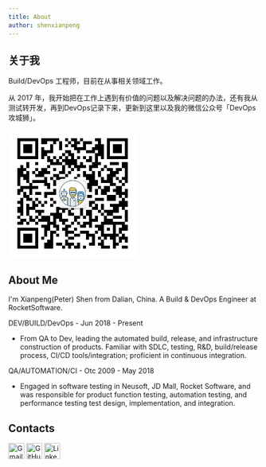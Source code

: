 ```yaml
---
title: About
author: shenxianpeng
---
```


## 关于我

Build/DevOps 工程师，目前在从事相关领域工作。

从 2017 年，我开始把在工作上遇到有价值的问题以及解决问题的办法，还有我从测试转开发，再到DevOps记录下来，更新到这里以及我的微信公众号「DevOps攻城狮」。

![](index/qrcode.jpg)
## About Me

I'm Xianpeng(Peter) Shen from Dalian, China. A Build & DevOps Engineer at RocketSoftware.

DEV/BUILD/DevOps - Jun 2018 - Present

* From QA to Dev, leading the automated build, release, and infrastructure construction of products. Familiar with SDLC, testing, R&D, build/release process, CI/CD tools/integration; proficient in continuous integration.

QA/AUTOMATION/CI - Otc 2009 - May 2018

* Engaged in software testing in Neusoft, JD Mall, Rocket Software, and was responsible for product function testing, automation testing, and performance testing test design, implementation, and integration.

## Contacts

<a href="mailto:xianpeng.shen@gmail.com"><img title="Gmail" height="32" width="32" src="https://raw.githubusercontent.com/shenxianpeng/shenxianpeng/master/assets/gmail.svg"></a>
<a href="https://github.com/shenxianpeng"><img title="GitHub" height="32" width="32" src="https://raw.githubusercontent.com/shenxianpeng/shenxianpeng/master/assets/github.svg"></a>
<a href="https://www.linkedin.com/in/xianpeng-shen/"><img title="LinkedIn" height="32" width="32" src="https://raw.githubusercontent.com/shenxianpeng/shenxianpeng/master/assets/linkedin.svg"></a>



